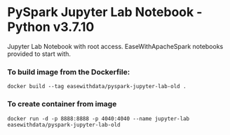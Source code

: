 # PySpark Jupyter Lab Notebook - Python v3.7.10

Jupyter Lab Notebook with root access.
EaseWithApacheSpark notebooks provided to start with.

### To build image from the Dockerfile:
    docker build --tag easewithdata/pyspark-jupyter-lab-old .

### To create container from image
    docker run -d -p 8888:8888 -p 4040:4040 --name jupyter-lab easewithdata/pyspark-jupyter-lab-old

